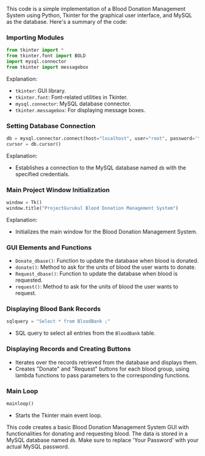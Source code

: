 This code is a simple implementation of a Blood Donation Management System using Python, Tkinter for the graphical user interface, and MySQL as the database. Here's a summary of the code:

### Importing Modules
```python
from tkinter import *
from tkinter.font import BOLD
import mysql.connector
from tkinter import messagebox
```
Explanation:
- `tkinter`: GUI library.
- `tkinter.font`: Font-related utilities in Tkinter.
- `mysql.connector`: MySQL database connector.
- `tkinter.messagebox`: For displaying message boxes.

### Setting Database Connection
```python
db = mysql.connector.connect(host="localhost", user="root", password='Your Password', database='db')
cursor = db.cursor()
```
Explanation:
- Establishes a connection to the MySQL database named `db` with the specified credentials.

### Main Project Window Initialization
```python
window = Tk()
window.title("ProjectGurukul Blood Donation Management System")
```
Explanation:
- Initializes the main window for the Blood Donation Management System.

### GUI Elements and Functions
- `Donate_dbase()`: Function to update the database when blood is donated.
- `donate()`: Method to ask for the units of blood the user wants to donate.
- `Request_dbase()`: Function to update the database when blood is requested.
- `request()`: Method to ask for the units of blood the user wants to request.

### Displaying Blood Bank Records
```python
sqlquery = "Select * from BloodBank ;"
```
- SQL query to select all entries from the `BloodBank` table.

### Displaying Records and Creating Buttons
- Iterates over the records retrieved from the database and displays them.
- Creates "Donate" and "Request" buttons for each blood group, using lambda functions to pass parameters to the corresponding functions.

### Main Loop
```python
mainloop()
```
- Starts the Tkinter main event loop.

This code creates a basic Blood Donation Management System GUI with functionalities for donating and requesting blood. The data is stored in a MySQL database named `db`. Make sure to replace 'Your Password' with your actual MySQL password.
